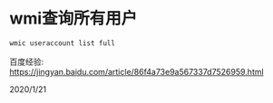 # wmi查询所有用户

```bat
wmic useraccount list full
```

百度经验: https://jingyan.baidu.com/article/86f4a73e9a567337d7526959.html  


2020/1/21  
